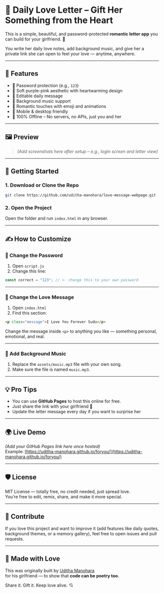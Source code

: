 # 💌 Daily Love Letter – Gift Her Something from the Heart

This is a simple, beautiful, and password-protected **romantic letter app** you can build for your girlfriend. 💖

You write her daily love notes, add background music, and give her a private link she can open to feel your love — anytime, anywhere.

---

## 🌸 Features

- 🔐 Password protection (e.g., `123`)
- 💜 Soft purple-pink aesthetic with heartwarming design
- 💌 Editable daily message
- 🎵 Background music support
- 👀 Romantic touches with emoji and animations
- 📱 Mobile & desktop friendly
- 🖤 100% Offline – No servers, no APIs, just you and her

---

## 🖼️ Preview

> *(Add screenshots here after setup – e.g., login screen and letter view)*

---

## 🚀 Getting Started

### 1. Download or Clone the Repo

```bash
git clone https://github.com/uditha-manohara/love-message-webpage.git
```

### 2. Open the Project

Open the folder and run `index.html` in any browser.

---

## ✍️ How to Customize

### 🔐 Change the Password

1. Open `script.js`
2. Change this line:

```js
const correct = "123"; // <- change this to your own password
```

---

### 💌 Change the Love Message

1. Open `index.html`
2. Find this section:

```html
<p class="message">I Love You Forever Sudu</p>
```

Change the message inside `<p>` to anything you like — something personal, emotional, and real.

---

### 🎵 Add Background Music

1. Replace the `assets/music.mp3` file with your own song.
2. Make sure the file is named `music.mp3`.

---

## 💡 Pro Tips

- You can use **GitHub Pages** to host this online for free.
- Just share the link with your girlfriend 💝
- Update the letter message every day if you want to surprise her

---

## 🌍 Live Demo

*(Add your GitHub Pages link here once hosted)*  
Example: [https://uditha-manohara.github.io/foryou/](https://uditha-manohara.github.io/foryou/)

---

## 🛡 License

MIT License — totally free, no credit needed, just spread love.  
You’re free to edit, remix, share, and make it more special.

---

## 💬 Contribute

If you love this project and want to improve it (add features like daily quotes, background themes, or a memory gallery), feel free to open issues and pull requests.

---

## 🫶 Made with Love

This was originally built by [Uditha Manohara](https://github.com/uditha-manohara)  
for his girlfriend — to show that **code can be poetry too.**

Share it. Gift it. Keep love alive. 💘
